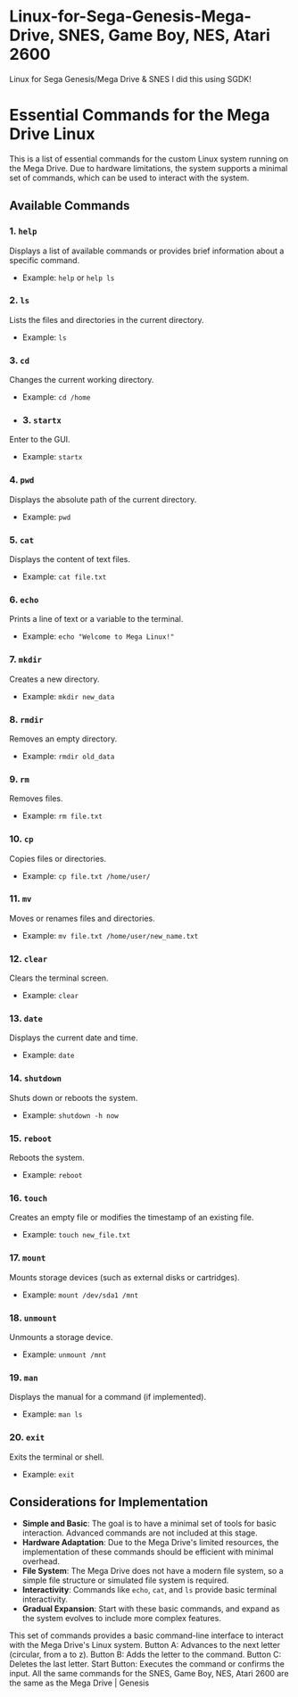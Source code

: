 # Linux-for-Sega-Genesis-Mega-Drive, SNES, Game Boy, NES, Atari 2600
Linux for Sega Genesis/Mega Drive & SNES
I did this using SGDK!
# Essential Commands for the Mega Drive Linux

This is a list of essential commands for the custom Linux system running on the Mega Drive. Due to hardware limitations, the system supports a minimal set of commands, which can be used to interact with the system.

## Available Commands

### 1. `help`
Displays a list of available commands or provides brief information about a specific command.
- Example: `help` or `help ls`

### 2. `ls`
Lists the files and directories in the current directory.
- Example: `ls`

### 3. `cd`
Changes the current working directory.
- Example: `cd /home`
- ### 3. `startx`
Enter to the GUI.
- Example: `startx`

### 4. `pwd`
Displays the absolute path of the current directory.
- Example: `pwd`

### 5. `cat`
Displays the content of text files.
- Example: `cat file.txt`

### 6. `echo`
Prints a line of text or a variable to the terminal.
- Example: `echo "Welcome to Mega Linux!"`

### 7. `mkdir`
Creates a new directory.
- Example: `mkdir new_data`

### 8. `rmdir`
Removes an empty directory.
- Example: `rmdir old_data`

### 9. `rm`
Removes files.
- Example: `rm file.txt`

### 10. `cp`
Copies files or directories.
- Example: `cp file.txt /home/user/`

### 11. `mv`
Moves or renames files and directories.
- Example: `mv file.txt /home/user/new_name.txt`

### 12. `clear`
Clears the terminal screen.
- Example: `clear`

### 13. `date`
Displays the current date and time.
- Example: `date`

### 14. `shutdown`
Shuts down or reboots the system.
- Example: `shutdown -h now`

### 15. `reboot`
Reboots the system.
- Example: `reboot`

### 16. `touch`
Creates an empty file or modifies the timestamp of an existing file.
- Example: `touch new_file.txt`

### 17. `mount`
Mounts storage devices (such as external disks or cartridges).
- Example: `mount /dev/sda1 /mnt`

### 18. `unmount`
Unmounts a storage device.
- Example: `unmount /mnt`

### 19. `man`
Displays the manual for a command (if implemented).
- Example: `man ls`

### 20. `exit`
Exits the terminal or shell.
- Example: `exit`

## Considerations for Implementation

- **Simple and Basic**: The goal is to have a minimal set of tools for basic interaction. Advanced commands are not included at this stage.
- **Hardware Adaptation**: Due to the Mega Drive's limited resources, the implementation of these commands should be efficient with minimal overhead.
- **File System**: The Mega Drive does not have a modern file system, so a simple file structure or simulated file system is required.
- **Interactivity**: Commands like `echo`, `cat`, and `ls` provide basic terminal interactivity.
- **Gradual Expansion**: Start with these basic commands, and expand as the system evolves to include more complex features.

This set of commands provides a basic command-line interface to interact with the Mega Drive's Linux system.
Button A: Advances to the next letter (circular, from a to z).
Button B: Adds the letter to the command.
Button C: Deletes the last letter.
Start Button: Executes the command or confirms the input.
All the same commands for the SNES, Game Boy, NES, Atari 2600 are the same as the Mega Drive | Genesis

